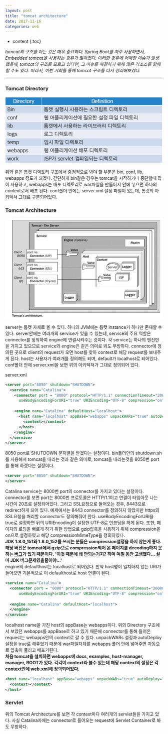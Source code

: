 ```yaml
---
layout: post
title: "tomcat architecture"
date: 2017-11-16
categories: web
---
```


* content
{:toc}

*tomcat의 구조를 아는 것은 매우 중요하다. Spring Boot를 자주 사용하면서, Embedded tomcat을 사용하는 경우가 많아졌다. 이러한 경우에 어떠한 이슈가 발생했을때, tomcat의 구조를 모르고 있다면, 그 이슈를 해결하기 위해 많은 리소스를 할애할 수도 있다. 따라서, 이번 기회를 통해 tomcat 구조를 다시 정리해보겠다.*

---


### Tomcat Directory

![_config.yml](/media/web/tomcatArchitecture.PNG)

위와 같은 톰캣 디렉토리 구조에서 중점적으로 봐야 할 부분은 bin, conf, lib, webapps 정도가 되겠다.
간단하게 bin같은 경우는 tomcat을 시작하거나 중단할때 많이 사용하고, webapps는 배포 디렉토리로 war파일을 만들어서 안에 넣으면 하나의 context로서
배포 된다. conf폴더 안에는 server.xml 설정 파일이 있는데, 톰캣의 아키텍쳐 그대로 구분되어있다.

### Tomcat Architecture

![_config.yml](/media/web/tomcatarchitecture2.png)

server는 톰캣 자체로 볼 수 있다. 하나의 JVM에는 톰캣 instance가 하나만 존재할 수 있다. server안에는 여러개의 service가 있을 수 있는데, service의 주요 역할은 connector를 정의하여 engine에 연결시켜주는 것이다. 각 service는 하나의 엔진만을 가지고 있으므로 service와 engine은 같은 의미로 봐도 무방하다. connector에 정의된 곳으로 client의 request가 오면 host를 찾아 context로 해당 request를 보내주게 된다. host는 사용자가 여러개를 정의해도 되며, default가 localhost로 되어있다.  
conf폴더 안에 server.xml을 보면 위의 아키텍쳐가 그대로 정의되어 있다.

server.xml
```xml
<server port="8050" shutdown="SHUTDOWN">
  <service name="Catalina">
    <connector port = "8000" protocol="HTTP/1.1" connectionTimeout="20000" redirectPort = "8443"
      useBodyEncodingForURI="true" URIEncoding="UTF-8" compression="on" compressionMimeType="text/html,text/css,application/javascript,application/json"/>

    <engine name="Catalina" defaultHost="localhost">
      <host name="localhost" appBase="webapps" unpackWARs="true" autoDeploy="true">
        <context></context>
      </host>
    </engine>
  </service>
</server>
```

8050 port로 SHUTDOWN 문자열을 받겠다는 설정이다.
bin폴더안의 shutdown.sh를 사용해서 tomcat을 내리는 것과 같은 의미로, tomcat을 내리는것을 8050번 port를 통해 하겠다는 설정이다.

```xml
<server port="8050" shutdown="SHUTDOWN">
</server>
```

Catalina service는 8000번 port의 connector를 가지고 있다는 설정이다.
connector를 보면 port는 8000번 프로토콜은 HTTP/1.1이고 연결이 타임아웃 나는 시간이 20초로 설정되어있다. 그리고 SSL요청으로 들어오는 경우,
8443으로 redirect하게 되어 있다. 예제에서는 8443 connector를 정의하지 않았지만 https의 SSL요청을 처리할 connector도 정의해줘야 한다.
useBodyEncodingForURI을 true로 설정하면 뒤의 URIEncoding이 설정한 UTF-8로 인코딩을 하게 된다. 또한, 페이지의 로딩을 빠르게 하기 위한 방법으로 gzip압축을 사용하기 위해 compression을 on으로 설정하였고 해당 compressionMimeType을 정의하였다.  
**JDK 1.8.0_151와 1.8.0_152를 쓰시는 분들은 compression설정을 하지 않는게 좋다. 해당 버전은 tomcat에서 gzip으로 compression되어 온 페이지를 decoding하지 못하는 [버그](https://bugs.openjdk.java.net/browse/JDK-8189788)가 있기 때문이다. '이것 때문에 왜 안되는거지? 하며 며칠 동안 고생했다... 설마 JDK 버그문제였을줄이야...'**   
engine의 defaulthost는 localhost로 되어있다. 만약 host명이 일치하지 않는 URI가 들어오면 기본적으로 이 defaulthost로 host 연결이 된다.

```xml
<service name="Catalina">
  <connector port = "8000" protocol="HTTP/1.1" connectionTimeout="20000" redirectPort = "8443"
      useBodyEncodingForURI="true" URIEncoding="UTF-8" compression="on" compressionMimeType="text/html,text/css,application/javascript,application/json"/>

  <engine name="Catalina" defaultHost="localhost">
  </engine>
</service>
```

localhost name을 가진 host의 appBase는 webapps이다. 위의 Directory 구조에서 보았던 webapps를 appBase로 하고 있기 때문에 connector를 통해 들어온 request는 webapps안의 context로 갈 수 있다. unpackWARs 설정과 autoDeploy설정을 true로 해주었기 때문에 war파일자체를 webapps 폴더 안에 넣어주면 자동으로 압축이 풀리고 배포가된다.  
**처음 tomcat을 설치하면 webapps에 docs, examples, host-manager, manager, ROOT가 있다. 각각이 context라 볼수 있는데 해당 context의 설정은 각 context안에 web.xml에 정의되어있다.**
```xml
<host name="localhost" appBase="webapps" unpackWARs="true" autoDeploy="true">
  <context></context>
</host>
```

### Servlet

위의 Tomcat Architecture를 보면 각 context마다 여러개의 servlet들을 가지고 있다. 사실 Catalina자체는 connector로 들어오는 request에 Servlet Container로 봐도 무방하다.
